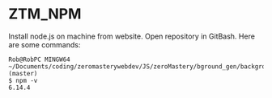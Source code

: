 # ZTM_NPM

Install node.js on machine from website. Open repository in GitBash. Here are some commands: 

```gitattributes
Rob@RobPC MINGW64 ~/Documents/coding/zeromasterywebdev/JS/zeroMastery/bground_gen/background_generator (master)
$ npm -v                                                                                                                
6.14.4

```
